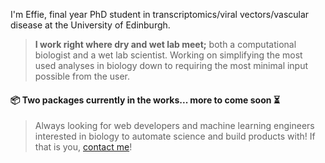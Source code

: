 
I'm Effie, final year PhD student in transcriptomics/viral vectors/vascular disease at the University of Edinburgh. 

> **I work right where dry and wet lab meet;** both a computational biologist and a wet lab scientist. Working on simplifying the most used analyses in biology down to requiring the most minimal input possible from the user.


#### 📦 Two packages currently in the works... more to come soon ⏳

> Always looking for web developers and machine learning engineers interested in biology to automate science and build products with! If that is you, [contact me](mailto:hey@effie.bio)!



<!--
**effieklimi/effieklimi** is a ✨ _special_ ✨ repository because its `README.md` (this file) appears on your GitHub profile.

Here are some ideas to get you started:

- 🔭 I’m currently working on ...
- 🌱 I’m currently learning ...
- 👯 I’m looking to collaborate on ...
- 🤔 I’m looking for help with ...
- 💬 Ask me about ...
- 📫 How to reach me: ...
- 😄 Pronouns: ...
- ⚡ Fun fact: ...
-->
